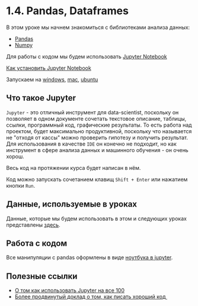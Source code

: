 # 1.4. Pandas, Dataframes

В этом уроке мы начнем знакомиться с библиотеками анализа данных:  

+ [Pandas](https://pandas.pydata.org/pandas-docs/stable/)
+ [Numpy](http://www.numpy.org/)

Для работы с кодом мы будем использовать [Jupyter Notebook](https://jupyter.org/)  
  
[Как установить Jupyter Notebook](https://jupyter.readthedocs.io/en/latest/install.html)
  
Запускаем на [windows](https://www.youtube.com/watch?v=LrMOrMb8-3s), [mac](https://www.youtube.com/watch?v=jhFyTv9vLi4), [ubuntu](https://www.youtube.com/watch?v=dpQ9yKnOY1s)


## Что такое Jupyter  

`Jupyter` - это отличный инструмент для data-scientist, поскольку он позволяет в одном документе сочетать текстовое описание, таблицы, ссылки, программный код, графические результаты. То есть работа над проектом, будет максимально продуктивной, поскольку что называется не "отходя от кассы" можно проверить гипотезу и получить результат.
Для использования в качестве `IDE` он конечно не подходит, но как инструмент в сфере анализа данных и машинного обучения - он очень хорош.
  
Весь код на протяжении курса будет написан в нём.  
  
Код можно запускать сочетанием клавищ `Shift + Enter` или нажатием кнопки `Run`.  


## Данные, используемые в уроках
  
Данные, которые мы будем использовать в этом и следующих уроках представлены [здесь](https://stepik.org/media/attachments/course/4852/StudentsPerformance.csv).  


## Работа с кодом  

Все манипуляции с pandas оформлены в виде [ноутбука в jupyter](https://github.com/dgokondra/stepik_pandas_notebooks.github.io/blob/master/pandas_first_part.ipynb).

## Полезные ссылки  

+ [О том как использовать Jupyter на все 100](https://www.youtube.com/watch?v=GYiqqLMEzp8)
+ [Более продвинутый доклад о том, как писать хороший код ﻿](https://www.youtube.com/watch?v=vZjm28HmqUY)